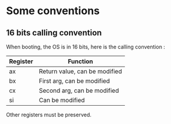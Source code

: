 # Some conventions

## 16 bits calling convention

When booting, the OS is in 16 bits, here is the calling convention :

| Register | Function                      |
| -------- | ----------------------------- |
| ax       | Return value, can be modified |
| bx       | First arg, can be modified    |
| cx       | Second arg, can be modified   |
| si       | Can be modified               |

Other registers must be preserved.
